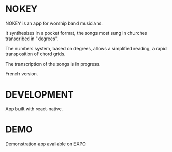 # NOKEY

NOKEY is an app for worship band musicians.

It synthesizes in a pocket format, the songs most sung in churches transcribed in "degrees".

The numbers system, based on degrees, allows a simplified reading, a rapid transposition of chord grids.

The transcription of the songs is in progress.

French version.

# DEVELOPMENT

App built with react-native.

# DEMO

Demonstration app available on <a href="https://expo.io/@vandr/projects/nokey">EXPO</a>

<a href="//imgur.com/a/nZg0dUO"></a>
